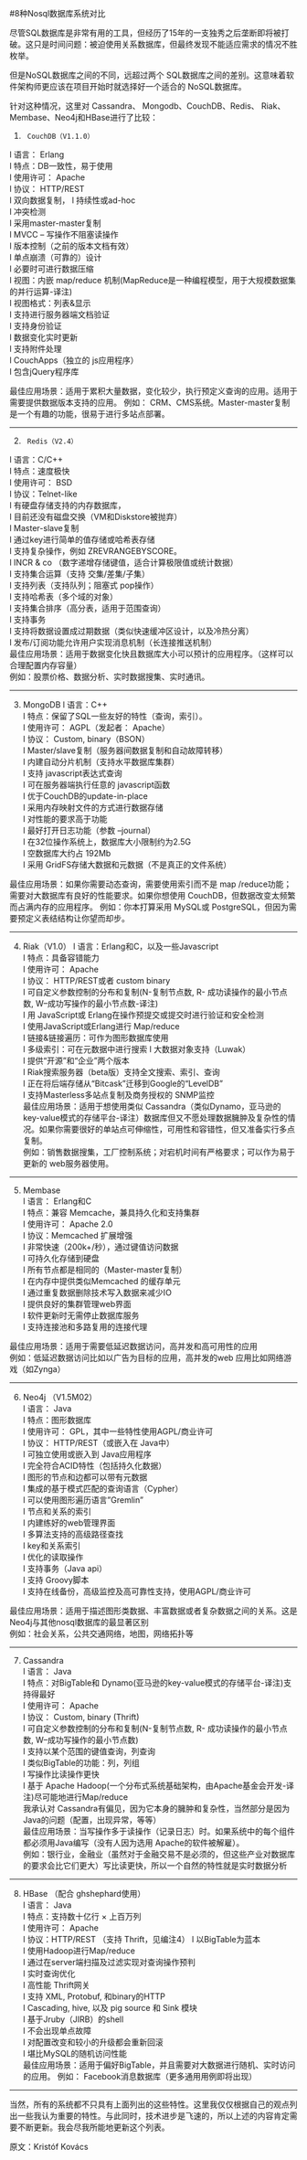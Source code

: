 #8种Nosql数据库系统对比

尽管SQL数据库是非常有用的工具，但经历了15年的一支独秀之后垄断即将被打破。这只是时间问题：被迫使用关系数据库，但最终发现不能适应需求的情况不胜枚举。  
  
但是NoSQL数据库之间的不同，远超过两个 SQL数据库之间的差别。这意味着软件架构师更应该在项目开始时就选择好一个适合的 NoSQL数据库。

针对这种情况，这里对 Cassandra、 Mongodb、CouchDB、Redis、 Riak、Membase、Neo4j和HBase进行了比较：
  
1.      CouchDB（V1.1.0）

l  语言： Erlang  
l  特点：DB一致性，易于使用  
l  使用许可： Apache  
l  协议： HTTP/REST  
l  双向数据复制， 
l  持续性或ad-hoc  
l  冲突检测  
l  采用master-master复制  
l  MVCC – 写操作不阻塞读操作  
l  版本控制（之前的版本文档有效）  
l  单点崩溃（可靠的）设计  
l  必要时可进行数据压缩  
l  视图：内嵌 map/reduce 机制(MapReduce是一种编程模型，用于大规模数据集的并行运算-译注)  
l  视图格式：列表&显示  
l  支持进行服务器端文档验证  
l  支持身份验证  
l  数据变化实时更新  
l  支持附件处理  
l  CouchApps（独立的 js应用程序）  
l  包含jQuery程序库  

最佳应用场景：适用于累积大量数据，变化较少，执行预定义查询的应用。适用于需要提供数据版本支持的应用。
例如： CRM、CMS系统。Master-master复制是一个有趣的功能，很易于进行多站点部署。
  
-----------------------------------------------------------------------
    
2.      Redis（V2.4） 
 
l  语言：C/C++  
l  特点：速度极快  
l  使用许可： BSD  
l  协议：Telnet-like  
l  有硬盘存储支持的内存数据库，  
l  目前还没有磁盘交换（VM和Diskstore被抛弃）  
l  Master-slave复制   
l  通过key进行简单的值存储或哈希表存储  
l  支持复杂操作，例如 ZREVRANGEBYSCORE。  
l  INCR & co （数字递增存储键值，适合计算极限值或统计数据）  
l  支持集合运算（支持 交集/差集/子集）  
l  支持列表（支持队列；阻塞式 pop操作）  
l  支持哈希表（多个域的对象）  
l  支持集合排序（高分表，适用于范围查询）  
l  支持事务  
l  支持将数据设置成过期数据（类似快速缓冲区设计，以及冷热分离）  
l  发布/订阅功能允许用户实现消息机制（长连接推送机制）  
 最佳应用场景：适用于数据变化快且数据库大小可以预计的应用程序。（这样可以合理配置内存容量）  
例如：股票价格、数据分析、实时数据搜集、实时通讯。
  
-----------------------------------------------------------------------
    
3.   MongoDB
l  语言：C++  
l  特点：保留了SQL一些友好的特性（查询，索引）。  
l  使用许可： AGPL（发起者： Apache）  
l  协议： Custom, binary（BSON）  
l  Master/slave复制（服务器间数据复制和自动故障转移）  
l  内建自动分片机制（支持水平数据库集群）  
l  支持 javascript表达式查询  
l  可在服务器端执行任意的 javascript函数  
l  优于CouchDB的update-in-place  
l  采用内存映射文件的方式进行数据存储  
l  对性能的要求高于功能  
l  最好打开日志功能（参数 –journal）  
l  在32位操作系统上，数据库大小限制约为2.5G  
l  空数据库大约占 192Mb  
l  采用 GridFS存储大数据和元数据（不是真正的文件系统）

 最佳应用场景：如果你需要动态查询，需要使用索引而不是 map /reduce功能；需要对大数据库有良好的性能要求。如果你想使用 CouchDB，但数据改变太频繁而占满内存的应用程序。
例如：你本打算采用 MySQL或 PostgreSQL，但因为需要预定义表结结构让你望而却步。
  
-----------------------------------------------------------------------
    
4. Riak（V1.0）
l  语言：Erlang和C，以及一些Javascript  
l  特点：具备容错能力  
l  使用许可： Apache  
l  协议： HTTP/REST或者 custom binary  
l  可自定义参数控制的分布和复制(N-复制节点数, R- 成功读操作的最小节点数, W–成功写操作的最小节点数-译注)  
l  用 JavaScript或 Erlang在操作预提交或提交时进行验证和安全检测  
l  使用JavaScript或Erlang进行 Map/reduce  
l  链接&链接遍历：可作为图形数据库使用  
l  多级索引：可在元数据中进行搜索
l  大数据对象支持（Luwak）  
l  提供“开源”和“企业”两个版本  
l  Riak搜索服务器（beta版）支持全文搜索、索引、查询  
l  正在将后端存储从“Bitcask”迁移到Google的“LevelDB”  
l  支持Masterless多站点复制及商务授权的 SNMP监控  
 最佳应用场景：适用于想使用类似 Cassandra（类似Dynamo，亚马逊的key-value模式的存储平台-译注）数据库但又不愿处理数据臃肿及复杂性的情况。如果你需要很好的单站点可伸缩性，可用性和容错性，但又准备实行多点复制。  
例如：销售数据搜集，工厂控制系统；对宕机时间有严格要求；可以作为易于更新的 web服务器使用。  
  
-----------------------------------------------------------------------
    
5.  Membase  
l  语言： Erlang和C  
l  特点：兼容 Memcache，兼具持久化和支持集群  
l  使用许可： Apache 2.0  
l  协议：Memcached 扩展增强  
l  非常快速（200k+/秒），通过键值访问数据  
l  可持久化存储到硬盘  
l  所有节点都是相同的（Master-master复制）  
l  在内存中提供类似Memcached 的缓存单元  
l  通过重复数据删除技术写入数据来减少IO  
l  提供良好的集群管理web界面  
l  软件更新时无需停止数据库服务  
l  支持连接池和多路复用的连接代理    

 最佳应用场景：适用于需要低延迟数据访问，高并发和高可用性的应用  
例如：低延迟数据访问比如以广告为目标的应用，高并发的web 应用比如网络游戏（如Zynga）

-----------------------------------------------------------------------
  
6.  Neo4j （V1.5M02）  
l  语言： Java  
l  特点：图形数据库  
l  使用许可： GPL，其中一些特性使用AGPL/商业许可  
l  协议： HTTP/REST（或嵌入在 Java中）  
l  可独立使用或嵌入到 Java应用程序  
l  完全符合ACID特性（包括持久化数据）  
l  图形的节点和边都可以带有元数据  
l  集成的基于模式匹配的查询语言（Cypher）  
l  可以使用图形遍历语言”Gremlin”  
l  节点和关系的索引  
l  内建练好的web管理界面  
l  多算法支持的高级路径查找  
l  key和关系索引  
l  优化的读取操作  
l  支持事务（Java api）  
l  支持 Groovy脚本  
l  支持在线备份，高级监控及高可靠性支持，使用AGPL/商业许可  
 
最佳应用场景：适用于描述图形类数据、丰富数据或者复杂数据之间的关系。这是 Neo4j与其他nosql数据库的最显著区别  
例如：社会关系，公共交通网络，地图，网络拓扑等
    
-----------------------------------------------------------------------
    
7.  Cassandra  
l  语言： Java  
l  特点：对BigTable和 Dynamo(亚马逊的key-value模式的存储平台-译注)支持得最好  
l  使用许可： Apache  
l  协议： Custom, binary (Thrift)  
l  可自定义参数控制的分布和复制(N-复制节点数, R- 成功读操作的最小节点数, W–成功写操作的最小节点数)  
l  支持以某个范围的键值查询，列查询  
l  类似BigTable的功能：列，列组  
l  写操作比读操作更快  
l  基于 Apache Hadoop(一个分布式系统基础架构，由Apache基金会开发-译注)尽可能地进行Map/reduce  
我承认对 Cassandra有偏见，因为它本身的臃肿和复杂性，当然部分是因为 Java的问题（配置，出现异常，等等）   
最佳应用场景：当写操作多于读操作（记录日志）时。如果系统中的每个组件都必须用Java编写（没有人因为选用 Apache的软件被解雇）。  
例如：银行业，金融业（虽然对于金融交易不是必须的，但这些产业对数据库的要求会比它们更大）写比读更快，所以一个自然的特性就是实时数据分析  
  
-----------------------------------------------------------------------
    
8.  HBase
（配合 ghshephard使用）  
l  语言： Java  
l  特点：支持数十亿行 × 上百万列  
l  使用许可： Apache  
l  协议：HTTP/REST （支持 Thrift，见编注4）
l  以BigTable为蓝本  
l  使用Hadoop进行Map/reduce  
l  通过在server端扫描及过滤实现对查询操作预判  
l  实时查询优化  
l  高性能 Thrift网关  
l  支持 XML, Protobuf, 和binary的HTTP  
l  Cascading, hive, 以及 pig source 和 Sink 模块  
l  基于Jruby（JIRB）的shell  
l  不会出现单点故障  
l  对配置改变和较小的升级都会重新回滚  
l  堪比MySQL的随机访问性能  
 最佳应用场景：适用于偏好BigTable，并且需要对大数据进行随机、实时访问的应用。
例如： Facebook消息数据库（更多通用用例即将出现）  
  
----------------------------------------------------------------------
当然，所有的系统都不只具有上面列出的这些特性。这里我仅仅根据自己的观点列出一些我认为重要的特性。与此同时，技术进步是飞速的，所以上述的内容肯定需要不断更新。我会尽我所能地更新这个列表。
 
原文：Kristóf Kovács 　